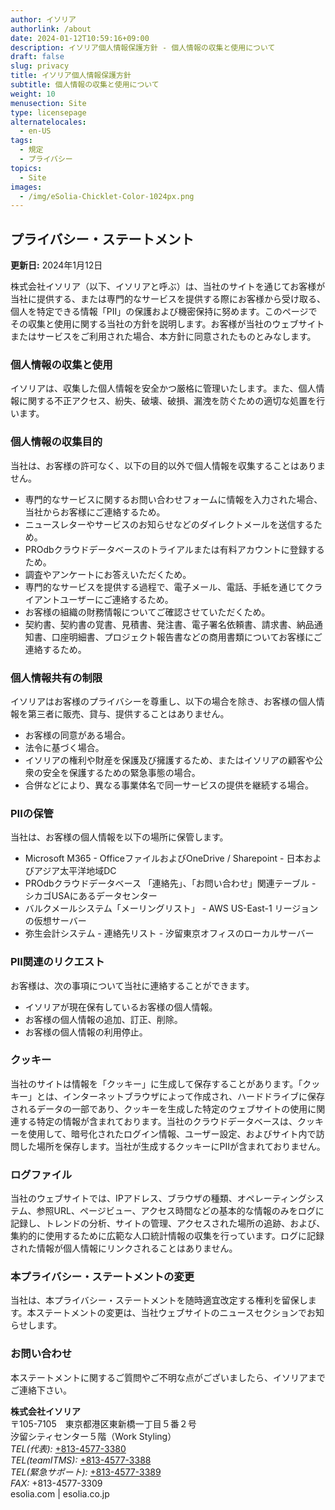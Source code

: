 ```yaml
---
author: イソリア
authorlink: /about
date: 2024-01-12T10:59:16+09:00
description: イソリア個人情報保護方針 - 個人情報の収集と使用について 
draft: false
slug: privacy
title: イソリア個人情報保護方針
subtitle: 個人情報の収集と使用について
weight: 10
menusection: Site
type: licensepage
alternatelocales:
  - en-US
tags:
  - 規定
  - プライバシー
topics:
  - Site
images:
  - /img/eSolia-Chicklet-Color-1024px.png
---
```


## プライバシー・ステートメント

**更新日:** 2024年1月12日

株式会社イソリア（以下、イソリアと呼ぶ）は、当社のサイトを通じてお客様が当社に提供する、または専門的なサービスを提供する際にお客様から受け取る、個人を特定できる情報「PII」の保護および機密保持に努めます。このページでその収集と使用に関する当社の方針を説明します。お客様が当社のウェブサイトまたはサービスをご利用された場合、本方針に同意されたものとみなします。

### 個人情報の収集と使用

イソリアは、収集した個人情報を安全かつ厳格に管理いたします。また、個人情報に関する不正アクセス、紛失、破壊、破損、漏洩を防ぐための適切な処置を行います。

### 個人情報の収集目的

当社は、お客様の許可なく、以下の目的以外で個人情報を収集することはありません。

* 専門的なサービスに関するお問い合わせフォームに情報を入力された場合、当社からお客様にご連絡するため。
* ニュースレターやサービスのお知らせなどのダイレクトメールを送信するため。
* PROdbクラウドデータベースのトライアルまたは有料アカウントに登録するため。
* 調査やアンケートにお答えいただくため。
* 専門的なサービスを提供する過程で、電子メール、電話、手紙を通じてクライアントユーザーにご連絡するため。
* お客様の組織の財務情報についてご確認させていただくため。
* 契約書、契約書の覚書、見積書、発注書、電子署名依頼書、請求書、納品通知書、口座明細書、プロジェクト報告書などの商用書類についてお客様にご連絡するため。


### 個人情報共有の制限

イソリアはお客様のプライバシーを尊重し、以下の場合を除き、お客様の個人情報を第三者に販売、貸与、提供することはありません。

* お客様の同意がある場合。
* 法令に基づく場合。
* イソリアの権利や財産を保護及び擁護するため、またはイソリアの顧客や公衆の安全を保護するための緊急事態の場合。
* 合併などにより、異なる事業体名で同一サービスの提供を継続する場合。


### PIIの保管

当社は、お客様の個人情報を以下の場所に保管します。

* Microsoft M365 - OfficeファイルおよびOneDrive / Sharepoint - 日本およびアジア太平洋地域DC
* PROdbクラウドデータベース 「連絡先」、「お問い合わせ」関連テーブル - シカゴUSAにあるデータセンター
* バルクメールシステム「メーリングリスト」 -  AWS US-East-1 リージョンの仮想サーバー
* 弥生会計システム - 連絡先リスト - 汐留東京オフィスのローカルサーバー

### PII関連のリクエスト

お客様は、次の事項について当社に連絡することができます。

* イソリアが現在保有しているお客様の個人情報。
* お客様の個人情報の追加、訂正、削除。
* お客様の個人情報の利用停止。


### クッキー

当社のサイトは情報を「クッキー」に生成して保存することがあります。「クッキー」とは、インターネットブラウザによって作成され、ハードドライブに保存されるデータの一部であり、クッキーを生成した特定のウェブサイトの使用に関連する特定の情報が含まれております。当社のクラウドデータベースは、クッキーを使用して、暗号化されたログイン情報、ユーザー設定、およびサイト内で訪問した場所を保存します。当社が生成するクッキーにPIIが含まれておりません。

### ログファイル

当社のウェブサイトでは、IPアドレス、ブラウザの種類、オペレーティングシステム、参照URL、ページビュー、アクセス時間などの基本的な情報のみをログに記録し、トレンドの分析、サイトの管理、アクセスされた場所の追跡、および、集約的に使用するために広範な人口統計情報の収集を行っています。ログに記録された情報が個人情報にリンクされることはありません。

### 本プライバシー・ステートメントの変更

当社は、本プライバシー・ステートメントを随時適宜改定する権利を留保します。本ステートメントの変更は、当社ウェブサイトのニュースセクションでお知らせします。


### お問い合わせ

本ステートメントに関するご質問やご不明な点がございましたら、イソリアまでご連絡下さい。


**株式会社イソリア**  
〒105-7105　東京都港区東新橋一丁目５番２号　<br>
汐留シティセンター５階（Work Styling）<br>
    <em>TEL(代表):</em> <a href="tel:+813-4577-3380">+813-4577-3380</a><br>
    <em>TEL(teamITMS):</em> <a href="tel:+813-4577-3388">+813-4577-3388</a><br>
    <em>TEL(緊急サポート):</em> <a href="tel:+813-4577-3389">+813-4577-3389</a><br>
    <em>FAX:</em> +813-4577-3309 <br>
esolia.com | esolia.co.jp  
  
